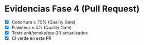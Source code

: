 # Evidencias Fase 4 (Pull Request)
- [x] Cobertura ≥ 70% (Quality Gate)
- [x] Flakiness ≤ 5% (Quality Gate)
- [x] Tests unit/smoke/top-20 actualizados
- [x] CI verde en este PR
